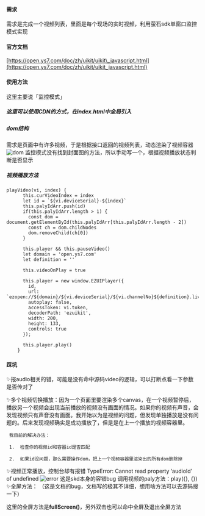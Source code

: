 #### 需求
需求是完成一个视频列表，里面是每个现场的实时视频，利用萤石sdk单窗口监控模式实现

#### 官方文档
[https://open.ys7.com/doc/zh/uikit/uikit\_javascript.html](https://open.ys7.com/doc/zh/uikit/uikit_javascript.html)

#### 使用方法
这里主要说「监控模式」
##### 这里可以使用CDN的方式，在index.html中全局引入
##### dom结构
需求是页面中有许多视频，于是根据接口返回的视频列表，动态渲染了视频容器
![dom](https://user-images.githubusercontent.com/38416128/79679979-39a5bb00-823d-11ea-94ab-f06871ffeed6.png)
    监控模式没有找到封面图的方法，所以手动写一个，根据视频播放状态判断是否显示
##### 视频播放方法
````
playVideo(vi, index) {
      this.curVideoIndex = index
      let id = `${vi.deviceSerial}-${index}`
      this.palyIdArr.push(id)
      if(this.palyIdArr.length > 1) {
        const dom = document.getElementById(this.palyIdArr[this.palyIdArr.length - 2])
        const ch = dom.childNodes
        dom.removeChild(ch[0])
      }
      
      this.player && this.pauseVideo()
      let domain = 'open.ys7.com'
      let definition = ''
      
      this.videoOnPlay = true
      
      this.player = new window.EZUIPlayer({
        id,
        url: `ezopen://${domain}/${vi.deviceSerial}/${vi.channelNo}${definition}.live`,
        autoplay: false,
        accessToken: vi.token,
        decoderPath: 'ezuikit',
        width: 200,
        height: 133,
        controls: true
      });

      this.player.play()
    }
````

#### 踩坑
✨报audio相关的错，可能是没有命中源码video的逻辑，可以打断点看一下参数是否传对了

✨多个视频切换播放：因为一个页面里要渲染多个canvas，在一个视频暂停后，播放另一个视频会出现当前播放的视频没有画面的情况。如果你的视频有声音，会发现视频只有声音没有画面。我开始以为是视频的问题，但发现单独播放是没有问题的。后来发现视频确实是成功播放了，但是是在上一个播放的视频容器里。

     我目前的解决办法：

     1.  检查你的视频id和容器id是否匹配
    
     2.  如果id没问题，那么需要操作dom，把上一个视频容器里渲染出的所有dom删除掉
    

✨视频正常播放，控制台却有报错 TypeError: Cannot read property ‘audioId’ of undefined
![error](https://user-images.githubusercontent.com/38416128/79680000-5b9f3d80-823d-11ea-9870-884fac95f1d8.png)
这是skd本身的容错bug
    调用视频的paly方法：play({}, {})
✨全屏方法：
    （这是文档的bug，文档写的极其不详细，想用啥方法可以去源码搜一下）

这里的全屏方法是**fullScreen()**，另外双击也可以命中全屏及退出全屏方法
